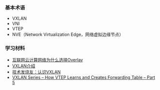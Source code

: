 ### 基本术语

+ VXLAN
+ VNI
+ VTEP
+ NVE（Network Virtualization Edge，网络虚拟边缘节点）

### 学习材料

+ [互联网云计算网络为什么选择Overlay](http://www.h3c.com/cn/d_201501/852548_30008_0.htm)
+ [VXLAN介绍](https://support.huawei.com/enterprise/zh/doc/EDOC1100059514/e04db39)
+ [技术发烧友：认识VXLAN](https://forum.huawei.com/enterprise/zh/forum.php?mod=viewthread&tid=334207)
+ [VXLAN Series – How VTEP Learns and Creates Forwarding Table – Part 5](https://blogs.vmware.com/vsphere/2013/05/vxlan-series-how-vtep-learns-and-creates-forwarding-table-part-5.html)
